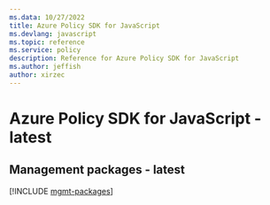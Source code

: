 ```yaml
---
ms.data: 10/27/2022
title: Azure Policy SDK for JavaScript
ms.devlang: javascript
ms.topic: reference
ms.service: policy
description: Reference for Azure Policy SDK for JavaScript
ms.author: jeffish
author: xirzec
---
```

# Azure Policy SDK for JavaScript - latest

## Management packages - latest
[!INCLUDE [mgmt-packages](policy-mgmt-index.md)]